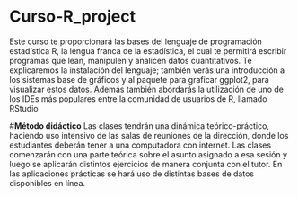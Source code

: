 # Curso-R_project
Este curso te proporcionará las bases del lenguaje de programación
estadística R, la lengua franca de la estadística, el cual te permitirá escribir
programas que lean, manipulen y analicen datos cuantitativos. Te
explicaremos la instalación del lenguaje; también verás una introducción a
los sistemas base de gráficos y al paquete para graficar ggplot2, para
visualizar estos datos. Además también abordarás la utilización de uno de los 
IDEs más populares entre la comunidad de usuarios de R, llamado RStudio

#**Método didáctico**
Las clases tendrán una dinámica teórico-práctico, haciendo uso intensivo de
las salas de reuniones de la dirección, donde los estudiantes deberán tener a una
computadora con internet. Las clases comenzarán con una parte teórica sobre
el asunto asignado a esa sesión y luego se aplicarán distintos ejercicios de
manera conjunta con el tutor. En las aplicaciones prácticas se hará uso de
distintas bases de datos disponibles en línea. 
